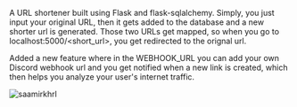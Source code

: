 A URL shortener built using Flask and flask-sqlalchemy. Simply, you just input your original URL, then it gets added to the database and a new shorter url is generated. Those two URLs get mapped, so when you go to localhost:5000/<short_url>, you get redirected to the orignal url.

Added a new feature where in the WEBHOOK_URL you can add your own Discord webhook url and you get notified when a new link is created, which then helps you analyze your user's internet traffic.

<p align="left"> <img src="https://komarev.com/ghpvc/?username=saamirkhrl&label=Total%20views&color=0e75b6&style=flat" alt="saamirkhrl" /> </p>
